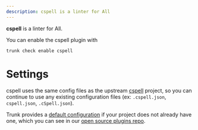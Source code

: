 ```yaml
---
description: cspell is a linter for All
---
```


**cspell** is a linter for All.

You can enable the cspell plugin with

```shell
trunk check enable cspell
```

# Settings

cspell uses the same config files as the
upstream [cspell](https://github.com/streetsidesoftware/cspell#readme) project, so you can continue to use any
existing configuration files (ex: `.cspell.json`, `cspell.json`, `.cSpell.json`).
    

Trunk provides a [default configuration](https://github.com/trunk-io/plugins/tree/main/linters/cspell) if your project does not already have one,
which you can see in our [open source plugins repo](https://github.com/trunk-io/plugins/tree/main).
